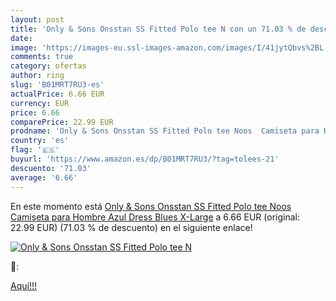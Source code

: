 ```yaml
---
layout: post
title: 'Only & Sons Onsstan SS Fitted Polo tee N con un 71.03 % de descuento'
date: 
image: 'https://images-eu.ssl-images-amazon.com/images/I/41jytQbvs%2BL._SL200_.jpg'
comments: true
category: ofertas
author: ring
slug: 'B01MRT7RU3-es'
actualPrice: 6.66 EUR
currency: EUR
price: 6.66
comparePrice: 22.99 EUR
prodname: 'Only & Sons Onsstan SS Fitted Polo tee Noos  Camiseta para Hombre  Azul  Dress Blues   X-Large'
country: 'es'
flag: '🇪🇸'
buyurl: 'https://www.amazon.es/dp/B01MRT7RU3/?tag=tolees-21'
descuento: '71.03'
average: '6.66'
---
```


En este momento está [Only & Sons Onsstan SS Fitted Polo tee Noos  Camiseta para Hombre  Azul  Dress Blues   X-Large](https://www.amazon.es/dp/B01MRT7RU3/?tag=tolees-21) a 6.66 EUR (original: 22.99 EUR) (71.03 %  de descuento) en el siguiente enlace!

[![Only & Sons Onsstan SS Fitted Polo tee N](https://images-eu.ssl-images-amazon.com/images/I/41jytQbvs%2BL._SL200_.jpg)](https://www.amazon.es/dp/B01MRT7RU3/?tag=tolees-21)

🔎:


[Aquí!!!](https://www.amazon.es/dp/B01MRT7RU3/?tag=tolees-21)
